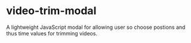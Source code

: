 # video-trim-modal
A lightweight JavaScript modal for allowing user so choose postions and thus time values for trimming videos.
